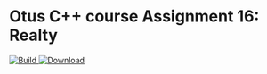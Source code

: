 # Otus C++ course Assignment 16: Realty

[ ![Build](https://travis-ci.com/artbataev/otus_cpp_16.svg?branch=master) ](https://travis-ci.com/artbataev/otus_cpp_16)
[ ![Download](https://api.bintray.com/packages/artbataev1/Otus_Assignments/Otus_Cpp_16/images/download.svg) ](https://bintray.com/artbataev1/Otus_Assignments/Otus_Cpp_16/#files)
